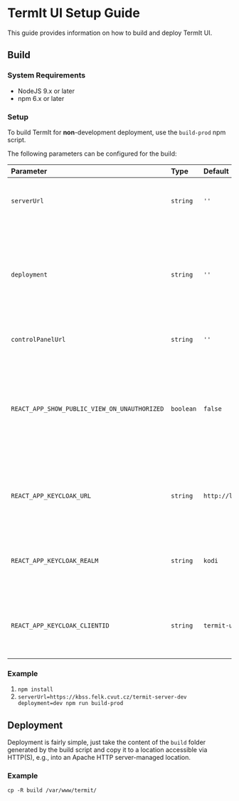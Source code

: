 # TermIt UI Setup Guide

This guide provides information on how to build and deploy TermIt UI.

## Build

### System Requirements

* NodeJS 9.x or later
* npm 6.x or later

### Setup

To build TermIt for **non**-development deployment, use the `build-prod` npm script.

The following parameters can be configured for the build:

| Parameter | Type | Default | Description |
| :-------- | :--- | :------ | :---------- |
| `serverUrl` | `string` | `''` | Specifies the URL where the TermIt backend is running |
| `deployment` | `string` | `''` | Is used to disambiguate cookies and items in the local storage in case the client accesses multiple TermIt instances
| `controlPanelUrl` | `string` | `''` | Specifies the URL of the Control panel |
| `REACT_APP_SHOW_PUBLIC_VIEW_ON_UNAUTHORIZED` | `boolean` | `false` | Configures whether the application should show the public view dashboard if the user is not logged in. By default, the login screen is shown.|
| `REACT_APP_KEYCLOAK_URL` | `string` | `http://localhost:8080/auth` | URL of the Keycloak authentication service. Loaded from `.env` on build by default |
| `REACT_APP_KEYCLOAK_REALM` | `string` | `kodi` | Keycloak Realm used by this application. Loaded from `.env` on build by default |
| `REACT_APP_KEYCLOAK_CLIENTID` | `string` | `termit-ui` | Keycloak client ID of this application. Loaded from `.env` on build by default |

### Example

1. `npm install`
2. `serverUrl=https://kbss.felk.cvut.cz/termit-server-dev deployment=dev npm run build-prod`

## Deployment

Deployment is fairly simple, just take the content of the `build` folder generated by the build script
and copy it to a location accessible via HTTP(S), e.g., into an Apache HTTP server-managed location.

### Example

`cp -R build /var/www/termit/`



